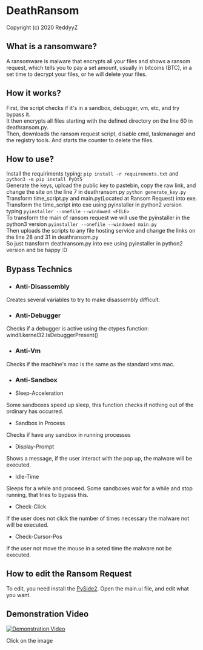 # DeathRansom
Copyright (c) 2020 ReddyyZ

## What is a ransomware?

A ransomware is malware that encrypts all your files and shows a ransom request, which tells you to pay a set amount, usually in bitcoins (BTC), in a set time to decrypt your files, or he will delete your files.

## How it works?

First, the script checks if it's in a sandbox, debugger, vm, etc, and try bypass it.                                                       
It then encrypts all files starting with the defined directory on the line 60 in deathransom.py.                                                                          
Then, downloads the ransom request script, disable cmd, taskmanager and the registry tools. And starts the counter to delete the files.

## How to use?

Install the requiriments typing: ``` pip install -r requirements.txt ``` and ``` python3 -m pip install PyQt5 ```                       
Generate the keys, upload the public key to pastebin, copy the raw link, and change the site on the line 7 in deathransom.py  ``` python generate_key.py ```                                                                                                                     
Transform time_script.py and main.py(Located at Ransom Request) into exe.                                                      
Transform the time_script into exe using pyinstaller in python2 version typing ``` pyinstaller --onefile --windowed <FILE> ```                                                                                                                                    
To transform the main of ransom request we will use the pyinstaller in the python3 version ``` pyinstaller --onefile --windowed main.py ```                                                                                                                                    
Then uploads the scripts to any file hosting service and change the links on the line 28 and 31 in deathransom.py                        
So just transform deathransom.py into exe using pyinstaller in python2 version and be happy :D

## Bypass Technics

- ### Anti-Disassembly
Creates several variables to try to make disassembly difficult.

- ### Anti-Debugger
Checks if a debugger is active using the ctypes function: windll.kernel32.IsDebuggerPresent()

- ### Anti-Vm
Checks if the machine's mac is the same as the standard vms mac.

- ### Anti-Sandbox
                                                                                                                                         
- Sleep-Acceleration

Some sandboxes speed up sleep, this function checks if nothing out of the ordinary has occurred.

- Sandbox in Process

Checks if have any sandbox in running processes

- Display-Prompt

Shows a message, if the user interact with the pop up, the malware will be executed.

- Idle-Time

Sleeps for a while and proceed. Some sandboxes wait for a while and stop running, that tries to bypass this.

- Check-Click

If the user does not click the number of times necessary the malware not will be executed.

- Check-Cursor-Pos

If the user not move the mouse in a seted time the malware not be executed.

## How to edit the Ransom Request

To edit, you need install the [PySide2](https://pypi.org/project/PySide2/). Open the main.ui file, and edit what you want.

## Demonstration Video

[![Demonstration Video](https://img.youtube.com/vi/N3Km-TpPBp0/maxresdefault.jpg)](https://www.youtube.com/watch?v=N3Km-TpPBp0)

Click on the image
